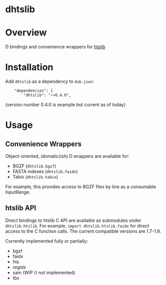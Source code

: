 dhtslib
=======


# Overview

D bindings and convenience wrappers for [htslib](https://github.com/samtools/htslib)

# Installation

Add `dhtslib` as a dependency to `dub.json`:

```
    "dependencies": {
        "dhtslib": "~>0.4.0",
```
(version number 0.4.0 is example but current as of today)

# Usage

## Convenience Wrappers

Object-oriented, idomatic(ish) D wrappers are available for:

* BGZF (`dhtslib.bgzf`)
* FASTA indexes (`dhtslib.faidx`)
* Tabix (`dhtslib.tabix`)

For example, this provides access to BGZF files by line as a consumable InputRange.

## htslib API

Direct bindings to htslib C API are available as submodules under `dhtslib.htslib`. For example, `import dhtslib.htslib.faidx` for direct access to the C function calls. The current compatible versions are 1.7-1.9.

Currently implemented fully or partially:

* bgzf
* faidx
* hts
* regidx
* sam (WIP // not implemented)
* tbx
